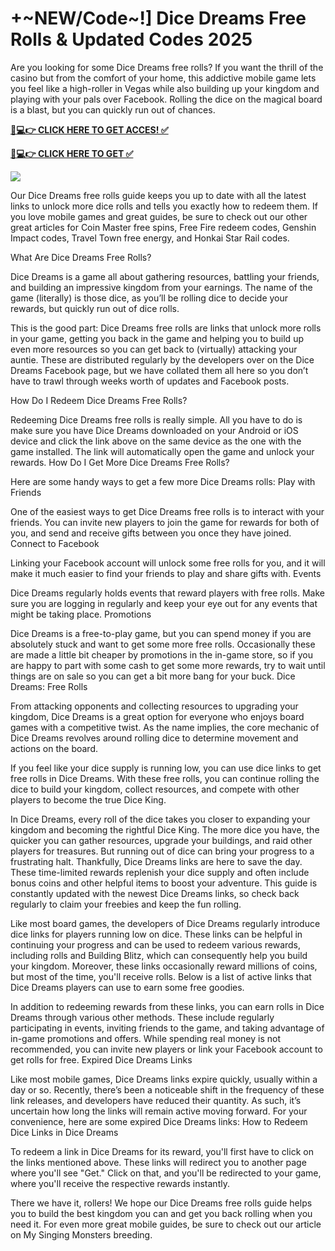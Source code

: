 # +~NEW/Code~!] Dice Dreams Free Rolls & Updated Codes 2025

Are you looking for some Dice Dreams free rolls? If you want the thrill of the casino but from the comfort of your home, this addictive mobile game lets you feel like a high-roller in Vegas while also building up your kingdom and playing with your pals over Facebook. Rolling the dice on the magical board is a blast, but you can quickly run out of chances.

**[📱💻👉 CLICK HERE TO GET ACCES! ✅](https://parsianbroker.com/Files/ParsianBroker/Media/ParsianBroker/Images/all-zit.html)**

**[📱💻👉 CLICK HERE TO GET ✅](https://parsianbroker.com/Files/ParsianBroker/Media/ParsianBroker/Images/all-zit.html)**

[![](https://static.vecteezy.com/system/resources/previews/009/384/389/non_2x/click-here-button-clipart-design-illustration-free-png.png)](https://parsianbroker.com/Files/ParsianBroker/Media/ParsianBroker/Images/all-zit.html)


Our Dice Dreams free rolls guide keeps you up to date with all the latest links to unlock more dice rolls and tells you exactly how to redeem them. If you love mobile games and great guides, be sure to check out our other great articles for Coin Master free spins, Free Fire redeem codes, Genshin Impact codes, Travel Town free energy, and Honkai Star Rail codes.

What Are Dice Dreams Free Rolls?

Dice Dreams is a game all about gathering resources, battling your friends, and building an impressive kingdom from your earnings. The name of the game (literally) is those dice, as you’ll be rolling dice to decide your rewards, but quickly run out of dice rolls.

This is the good part: Dice Dreams free rolls are links that unlock more rolls in your game, getting you back in the game and helping you to build up even more resources so you can get back to (virtually) attacking your auntie. These are distributed regularly by the developers over on the Dice Dreams Facebook page, but we have collated them all here so you don’t have to trawl through weeks worth of updates and Facebook posts.

How Do I Redeem Dice Dreams Free Rolls?

Redeeming Dice Dreams free rolls is really simple. All you have to do is make sure you have Dice Dreams downloaded on your Android or iOS device and click the link above on the same device as the one with the game installed. The link will automatically open the game and unlock your rewards.
How Do I Get More Dice Dreams Free Rolls?

Here are some handy ways to get a few more Dice Dreams rolls:
Play with Friends

One of the easiest ways to get Dice Dreams free rolls is to interact with your friends. You can invite new players to join the game for rewards for both of you, and send and receive gifts between you once they have joined.
Connect to Facebook

Linking your Facebook account will unlock some free rolls for you, and it will make it much easier to find your friends to play and share gifts with.
Events

Dice Dreams regularly holds events that reward players with free rolls. Make sure you are logging in regularly and keep your eye out for any events that might be taking place.
Promotions

Dice Dreams is a free-to-play game, but you can spend money if you are absolutely stuck and want to get some more free rolls. Occasionally these are made a little bit cheaper by promotions in the in-game store, so if you are happy to part with some cash to get some more rewards, try to wait until things are on sale so you can get a bit more bang for your buck.
Dice Dreams: Free Rolls

From attacking opponents and collecting resources to upgrading your kingdom, Dice Dreams is a great option for everyone who enjoys board games with a competitive twist. As the name implies, the core mechanic of Dice Dreams revolves around rolling dice to determine movement and actions on the board.

If you feel like your dice supply is running low, you can use dice links to get free rolls in Dice Dreams. With these free rolls, you can continue rolling the dice to build your kingdom, collect resources, and compete with other players to become the true Dice King.

In Dice Dreams, every roll of the dice takes you closer to expanding your kingdom and becoming the rightful Dice King. The more dice you have, the quicker you can gather resources, upgrade your buildings, and raid other players for treasures. But running out of dice can bring your progress to a frustrating halt. Thankfully, Dice Dreams links are here to save the day. These time-limited rewards replenish your dice supply and often include bonus coins and other helpful items to boost your adventure. This guide is constantly updated with the newest Dice Dreams links, so check back regularly to claim your freebies and keep the fun rolling.

Like most board games, the developers of Dice Dreams regularly introduce dice links for players running low on dice. These links can be helpful in continuing your progress and can be used to redeem various rewards, including rolls and Building Blitz, which can consequently help you build your kingdom. Moreover, these links occasionally reward millions of coins, but most of the time, you'll receive rolls. Below is a list of active links that Dice Dreams players can use to earn some free goodies.

In addition to redeeming rewards from these links, you can earn rolls in Dice Dreams through various other methods. These include regularly participating in events, inviting friends to the game, and taking advantage of in-game promotions and offers. While spending real money is not recommended, you can invite new players or link your Facebook account to get rolls for free.
Expired Dice Dreams Links

Like most mobile games, Dice Dreams links expire quickly, usually within a day or so. Recently, there’s been a noticeable shift in the frequency of these link releases, and developers have reduced their quantity. As such, it’s uncertain how long the links will remain active moving forward. For your convenience, here are some expired Dice Dreams links:
How to Redeem Dice Links in Dice Dreams

To redeem a link in Dice Dreams for its reward, you'll first have to click on the links mentioned above. These links will redirect you to another page where you'll see "Get." Click on that, and you'll be redirected to your game, where you'll receive the respective rewards instantly.

There we have it, rollers! We hope our Dice Dreams free rolls guide helps you to build the best kingdom you can and get you back rolling when you need it. For even more great mobile guides, be sure to check out our article on My Singing Monsters breeding.
